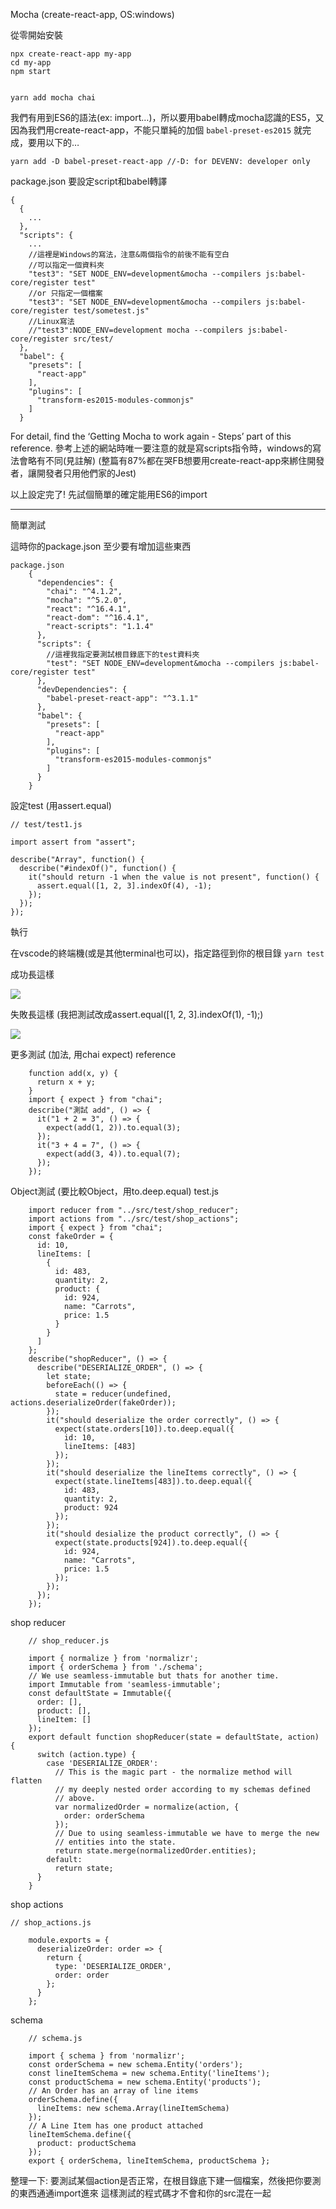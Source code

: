 Mocha (create-react-app, OS:windows)

從零開始安裝


    npx create-react-app my-app
    cd my-app
    npm start


    yarn add mocha chai

我們有用到ES6的語法(ex: import…)，所以要用babel轉成mocha認識的ES5，又因為我們用create-react-app，不能只單純的加個 `babel-preset-es2015` 就完成，要用以下的…


    yarn add -D babel-preset-react-app //-D: for DEVENV: developer only

package.json  要設定script和babel轉譯

    {
      {
        ...
      },
      "scripts": {
        ...
        //這裡是Windows的寫法，注意&兩個指令的前後不能有空白
        //可以指定一個資料夾
        "test3": "SET NODE_ENV=development&mocha --compilers js:babel-core/register test"
        //or 只指定一個檔案
        "test3": "SET NODE_ENV=development&mocha --compilers js:babel-core/register test/sometest.js"
        //Linux寫法
        //"test3":NODE_ENV=development mocha --compilers js:babel-core/register src/test/
      },
      "babel": {
        "presets": [
          "react-app"
        ],
        "plugins": [
          "transform-es2015-modules-commonjs"
        ]
      }
      

For detail, find the ‘Getting Mocha to work again - Steps’ part of this reference.
參考上述的網站時唯一要注意的就是寫scripts指令時，windows的寫法會略有不同(見註解)
(整篇有87%都在哭FB想要用create-react-app來綁住開發者，讓開發者只用他們家的Jest)


以上設定完了! 先試個簡單的確定能用ES6的import


----------


簡單測試

這時你的package.json 至少要有增加這些東西

```
package.json
    {
      "dependencies": {
        "chai": "^4.1.2",
        "mocha": "^5.2.0",    
        "react": "^16.4.1",
        "react-dom": "^16.4.1",
        "react-scripts": "1.1.4"
      },
      "scripts": {
        //這裡我指定要測試根目錄底下的test資料夾
        "test": "SET NODE_ENV=development&mocha --compilers js:babel-core/register test"
      },
      "devDependencies": {
        "babel-preset-react-app": "^3.1.1"
      },
      "babel": {
        "presets": [
          "react-app"
        ],
        "plugins": [
          "transform-es2015-modules-commonjs"
        ]
      }
    }
```


設定test  (用assert.equal)
    
    // test/test1.js
    
    import assert from "assert";
    
    describe("Array", function() {
      describe("#indexOf()", function() {
        it("should return -1 when the value is not present", function() {
          assert.equal([1, 2, 3].indexOf(4), -1);
        });
      });
    });
    


執行

在vscode的終端機(或是其他terminal也可以)，指定路徑到你的根目錄
`yarn test`

成功長這樣

![](https://d2mxuefqeaa7sj.cloudfront.net/s_7EBFFD726ED4F6784822CA5BB5B257CE24E8C10F06CD6F5D9573C4670210AC54_1528980160573_image.png)


失敗長這樣
(我把測試改成assert.equal([1, 2, 3].indexOf(1), -1);)

![](https://d2mxuefqeaa7sj.cloudfront.net/s_7EBFFD726ED4F6784822CA5BB5B257CE24E8C10F06CD6F5D9573C4670210AC54_1528980275302_image.png)



更多測試 (加法, 用chai expect) reference
```
    function add(x, y) {
      return x + y;
    }
    import { expect } from "chai";
    describe("測試 add", () => {
      it("1 + 2 = 3", () => {
        expect(add(1, 2)).to.equal(3);
      });
      it("3 + 4 = 7", () => {
        expect(add(3, 4)).to.equal(7);
      });
    });
``` 


Object測試 (要比較Object，用to.deep.equal)
test.js
```
    import reducer from "../src/test/shop_reducer";
    import actions from "../src/test/shop_actions";
    import { expect } from "chai";
    const fakeOrder = {
      id: 10,
      lineItems: [
        {
          id: 483,
          quantity: 2,
          product: {
            id: 924,
            name: "Carrots",
            price: 1.5
          }
        }
      ]
    };
    describe("shopReducer", () => {
      describe("DESERIALIZE_ORDER", () => {
        let state;
        beforeEach(() => {
          state = reducer(undefined, actions.deserializeOrder(fakeOrder));
        });
        it("should deserialize the order correctly", () => {
          expect(state.orders[10]).to.deep.equal({
            id: 10,
            lineItems: [483]
          });
        });
        it("should deserialize the lineItems correctly", () => {
          expect(state.lineItems[483]).to.deep.equal({
            id: 483,
            quantity: 2,
            product: 924
          });
        });
        it("should desialize the product correctly", () => {
          expect(state.products[924]).to.deep.equal({
            id: 924,
            name: "Carrots",
            price: 1.5
          });
        });
      });
    });
```


shop reducer
```  
    // shop_reducer.js
    
    import { normalize } from 'normalizr';
    import { orderSchema } from './schema';
    // We use seamless-immutable but thats for another time.
    import Immutable from 'seamless-immutable';
    const defaultState = Immutable({
      order: [],
      product: [],
      lineItem: []
    });
    export default function shopReducer(state = defaultState, action) {
      switch (action.type) {
        case 'DESERIALIZE_ORDER':
          // This is the magic part - the normalize method will flatten
          // my deeply nested order according to my schemas defined
          // above.
          var normalizedOrder = normalize(action, {
            order: orderSchema
          });
          // Due to using seamless-immutable we have to merge the new
          // entities into the state.
          return state.merge(normalizedOrder.entities);
        default:
          return state;
      }
    }
```    


shop actions
```
// shop_actions.js
    
    module.exports = {
      deserializeOrder: order => {
        return {
          type: 'DESERIALIZE_ORDER',
          order: order
        };
      }
    };
```


schema
```  
    // schema.js
    
    import { schema } from 'normalizr';
    const orderSchema = new schema.Entity('orders');
    const lineItemSchema = new schema.Entity('lineItems');
    const productSchema = new schema.Entity('products');
    // An Order has an array of line items
    orderSchema.define({
      lineItems: new schema.Array(lineItemSchema)
    });
    // A Line Item has one product attached
    lineItemSchema.define({
      product: productSchema
    });
    export { orderSchema, lineItemSchema, productSchema };
```    

整理一下:
要測試某個action是否正常，在根目錄底下建一個檔案，然後把你要測的東西通通import進來
這樣測試的程式碼才不會和你的src混在一起
